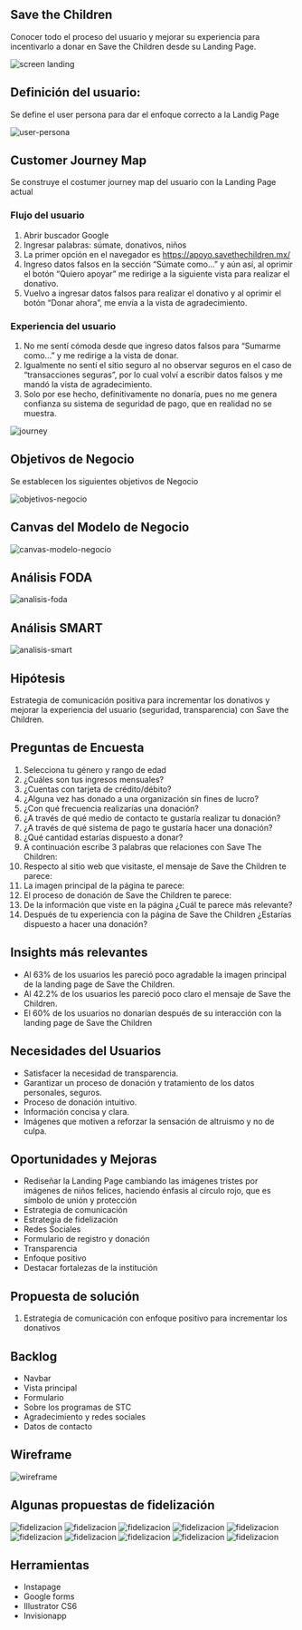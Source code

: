 ## Save the Children

Conocer todo el proceso del usuario y mejorar su experiencia para incentivarlo a donar en Save the Children desde su Landing Page.

![screen landing](https://user-images.githubusercontent.com/32878468/38595068-35569e36-3d0f-11e8-99cf-6e0c466fa28e.png)

## Definición del usuario:
Se define el user persona para dar el enfoque correcto a la Landig Page

![user-persona](https://github.com/frishlin/stc/blob/master/assets/imgs/user-persona.png)

## Customer Journey Map
Se construye el costumer journey map del usuario con la Landing Page actual

### Flujo del usuario
1. Abrir buscador Google
2. Ingresar palabras: súmate, donativos, niños
3. La primer opción en el navegador es https://apoyo.savethechildren.mx/
4. Ingreso datos falsos en la sección “Súmate como...” y aún así, al oprimir el botón “Quiero apoyar”  me redirige a la siguiente vista para realizar el donativo.
6. Vuelvo a ingresar datos falsos para realizar el donativo y al oprimir el botón “Donar ahora”, me envía a la vista de agradecimiento.

### Experiencia del usuario
1. No me sentí cómoda desde que ingreso datos falsos para “Sumarme como...” y me redirige a la vista de donar.
2. Igualmente no sentí el sitio seguro al no observar seguros en el caso de “transacciones seguras”, por lo cual volví a escribir datos falsos y me mandó la vista de agradecimiento.
3. Solo por ese hecho, definitivamente no donaría, pues no me genera confianza su sistema de seguridad de pago, que en realidad no se muestra.

![journey](https://github.com/frishlin/stc/blob/master/assets/imgs/journey.JPG)

## Objetivos de Negocio
Se establecen los siguientes objetivos de Negocio

![objetivos-negocio](https://github.com/frishlin/stc/blob/master/assets/imgs/objetivos-negocio.png)

## Canvas del Modelo de Negocio

![canvas-modelo-negocio](https://github.com/frishlin/stc/blob/master/assets/imgs/canvas-mn.JPG)

## Análisis FODA

![analisis-foda](https://github.com/frishlin/stc/blob/master/assets/imgs/foda.JPG)

## Análisis SMART

![analisis-smart](https://github.com/frishlin/stc/blob/master/assets/imgs/smart.JPG)

## Hipótesis
Estrategia de comunicación positiva para incrementar los donativos y mejorar la experiencia del usuario (seguridad, transparencia) con Save the Children.

## Preguntas de Encuesta
1. Selecciona tu género y rango de edad
2. ¿Cuáles son tus ingresos mensuales?
3. ¿Cuentas con tarjeta de crédito/débito?
4. ¿Alguna vez has donado a una organización sin fines de lucro?
5. ¿Con qué frecuencia realizarías una donación?
6. ¿A través de qué medio de contacto te gustaría realizar tu donación?
7. ¿A través de qué sistema de pago te gustaría hacer una donación?
8. ¿Qué cantidad estarías dispuesto a donar?
9. A continuación escribe 3 palabras que relaciones con Save The Children:
10. Respecto al sitio web que visitaste, el mensaje de Save the Children te parece:
11. La imagen principal de la página te parece:
12. El proceso de donación de Save the Children te parece:
13. De la información que viste en la página ¿Cuál te parece más relevante?
14. Después de tu experiencia con la página de Save the Children ¿Estarías dispuesto a hacer una donación?

## Insights más relevantes

* Al 63% de los usuarios les pareció poco agradable la imagen principal de la landing page de Save the Children.
* Al 42.2% de los usuarios les pareció poco claro el mensaje de Save the Children.
* El 60% de los usuarios no donarían después de su interacción con la landing page de Save the Children

## Necesidades del Usuarios

* Satisfacer la necesidad de transparencia.
* Garantizar un proceso de donación y tratamiento de los datos personales, seguros.
* Proceso de donación intuitivo.
* Información concisa y clara.
* Imágenes que motiven a reforzar la sensación de altruismo y no de culpa.

## Oportunidades y Mejoras
* Rediseñar la Landing Page cambiando las imágenes tristes por imágenes de niños felices, haciendo énfasis al círculo rojo, que es símbolo de unión y protección
* Estrategia de comunicación
* Estrategia de fidelización
* Redes Sociales
* Formulario de registro y donación
* Transparencia
* Enfoque positivo
* Destacar fortalezas de la institución

## Propuesta de solución
1. Estrategia de comunicación con enfoque positivo para incrementar los donativos

## Backlog
* Navbar
* Vista principal
* Formulario
* Sobre los programas de STC
* Agradecimiento y redes sociales
* Datos de contacto

## Wireframe

![wireframe](https://github.com/frishlin/stc/blob/master/assets/imgs/wireframe.png)

## Algunas propuestas de fidelización
![fidelizacion](https://github.com/frishlin/stc/blob/master/assets/imgs/00-INVITACION.jpg)
![fidelizacion](https://github.com/frishlin/stc/blob/master/assets/imgs/01-CORREO%20PUEDES%20SER%20DEFENSOR.jpg)
![fidelizacion](https://github.com/frishlin/stc/blob/master/assets/imgs/02-INVITAR%20AMIGOS%20-%20LLENO.jpg)
![fidelizacion](https://github.com/frishlin/stc/blob/master/assets/imgs/04-INVITAR%20OTRO%20AMIGO.jpg)
![fidelizacion](https://github.com/frishlin/stc/blob/master/assets/imgs/05-INVITACION%20ENVIADA.jpg)
![fidelizacion](https://github.com/frishlin/stc/blob/master/assets/imgs/06-COMPARTIR%20FACEBOOK.jpg)
![fidelizacion](https://github.com/frishlin/stc/blob/master/assets/imgs/07-CORREO%20ERES%20DEFENSOR.jpg)
![fidelizacion](https://github.com/frishlin/stc/blob/master/assets/imgs/08-CORREO%20INVITASTE%20A%20TU%20AMIGO%20A%20UNIRSE%20A%20TU%20CAUSA.jpg)
![fidelizacion](https://github.com/frishlin/stc/blob/master/assets/imgs/09-CORREO%20TE%20INVITARON.jpg)
![fidelizacion](https://github.com/frishlin/stc/blob/master/assets/imgs/09-CORREO%20TE%20INVITARON.jpg)

## Herramientas
* Instapage
* Google forms
* Illustrator CS6
* Invisionapp
